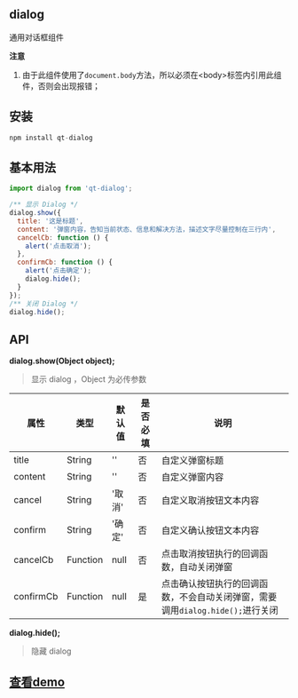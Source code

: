 ## dialog
通用对话框组件

**注意**  
1. 由于此组件使用了`document.body`方法，所以必须在\<body\>标签内引用此组件，否则会出现报错；

## 安装
```javascript
npm install qt-dialog
```

## 基本用法
```javascript
import dialog from 'qt-dialog';

/** 显示 Dialog */
dialog.show({
  title: '这是标题',
  content: '弹窗内容，告知当前状态、信息和解决方法，描述文字尽量控制在三行内',
  cancelCb: function () {
    alert('点击取消');
  },
  confirmCb: function () {
    alert('点击确定');
    dialog.hide();
  }
});
/** 关闭 Dialog */
dialog.hide();
```

## API
**dialog.show(Object object);**
> 显示 dialog ，Object 为必传参数

属性 | 类型 | 默认值 | 是否必填 | 说明  
-|-|-|-|-|
title | String | '' | 否 | 自定义弹窗标题
content | String | '' | 否 | 自定义弹窗内容
cancel | String | '取消' | 否 | 自定义取消按钮文本内容
confirm | String | '确定' | 否 | 自定义确认按钮文本内容
cancelCb | Function | null | 否 | 点击取消按钮执行的回调函数，自动关闭弹窗
confirmCb | Function | null | 是 | 点击确认按钮执行的回调函数，不会自动关闭弹窗，需要调用`dialog.hide();`进行关闭

**dialog.hide();**
> 隐藏 dialog

## [查看demo](https://ncushujian.github.io/dialog/demo/dist/test.html)
